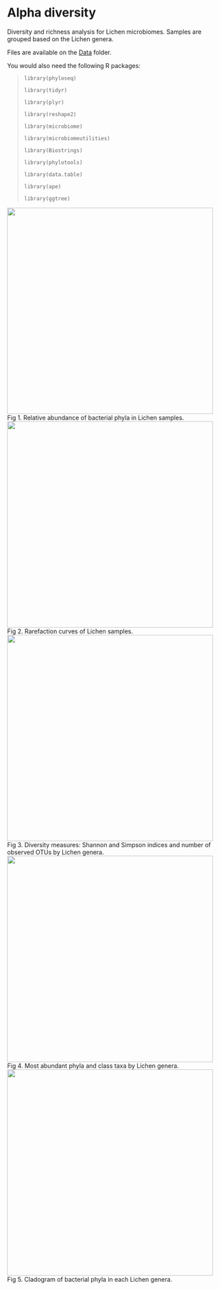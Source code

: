 # Alpha diversity 
Diversity and richness analysis for Lichen microbiomes. Samples are grouped based on the Lichen genera.

Files are available on the [Data](https://github.com/alehsierra/Lichen_Microbiome/tree/master/Data) folder.

You would also need the following R packages:

>`library(phyloseq)`
>
>`library(tidyr)`
>
>`library(plyr)`
>
>`library(reshape2)`
>
>`library(microbiome)`
>
>`library(microbiomeutilities)`
>
>`library(Biostrings)`
>
>`library(phylotools)`
>
>`library(data.table)`
>
>`library(ape)`
>
>`library(ggtree)`


<img src="https://github.com/alehsierra/Lichen_Microbiome/blob/master/Alpha-diversity/Figures/Fig1.jpg" width="480">
Fig 1. Relative abundance of bacterial phyla in Lichen samples.




<img src="https://github.com/alehsierra/Lichen_Microbiome/blob/master/Alpha-diversity/Figures/Fig2.jpg" width="480">
Fig 2. Rarefaction curves of Lichen samples.




<img src="https://github.com/alehsierra/Lichen_Microbiome/blob/master/Alpha-diversity/Figures/Fig3.jpg" width="480">
Fig 3. Diversity measures: Shannon and Simpson indices and number of observed OTUs by Lichen genera.




<img src="https://github.com/alehsierra/Lichen_Microbiome/blob/master/Alpha-diversity/Figures/Fig4.jpg" width="480">
Fig 4. Most abundant phyla and class taxa by Lichen genera.




<img src="https://github.com/alehsierra/Lichen_Microbiome/blob/master/Alpha-diversity/Figures/Fig5.jpg" width="480">
Fig 5. Cladogram of bacterial phyla in each Lichen genera.